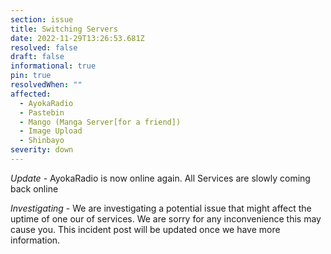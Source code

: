 ```yaml
---
section: issue
title: Switching Servers
date: 2022-11-29T13:26:53.681Z
resolved: false
draft: false
informational: true
pin: true
resolvedWhen: ""
affected:
  - AyokaRadio
  - Pastebin
  - Mango (Manga Server[for a friend])
  - Image Upload
  - Shinbayo
severity: down
---
```

*Update* - AyokaRadio is now online again. All Services are slowly coming back online

*Investigating* - We are investigating a potential issue that might affect the uptime of one our of services. We are sorry for any inconvenience this may cause you. This incident post will be updated once we have more information.